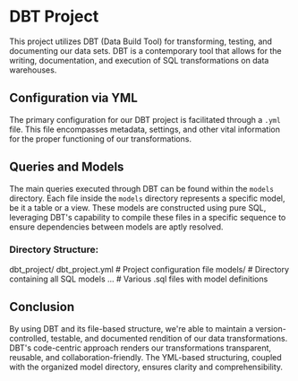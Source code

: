 # DBT Project

This project utilizes DBT (Data Build Tool) for transforming, testing, and documenting our data sets. DBT is a contemporary tool that allows for the writing, documentation, and execution of SQL transformations on data warehouses.

## Configuration via YML

The primary configuration for our DBT project is facilitated through a `.yml` file. This file encompasses metadata, settings, and other vital information for the proper functioning of our transformations.

## Queries and Models

The main queries executed through DBT can be found within the `models` directory. Each file inside the `models` directory represents a specific model, be it a table or a view. These models are constructed using pure SQL, leveraging DBT's capability to compile these files in a specific sequence to ensure dependencies between models are aptly resolved.

### Directory Structure:

dbt_project/
dbt_project.yml # Project configuration file
models/ # Directory containing all SQL models
... # Various .sql files with model definitions

## Conclusion

By using DBT and its file-based structure, we're able to maintain a version-controlled, testable, and documented rendition of our data transformations. DBT's code-centric approach renders our transformations transparent, reusable, and collaboration-friendly. The YML-based structuring, coupled with the organized model directory, ensures clarity and comprehensibility.

